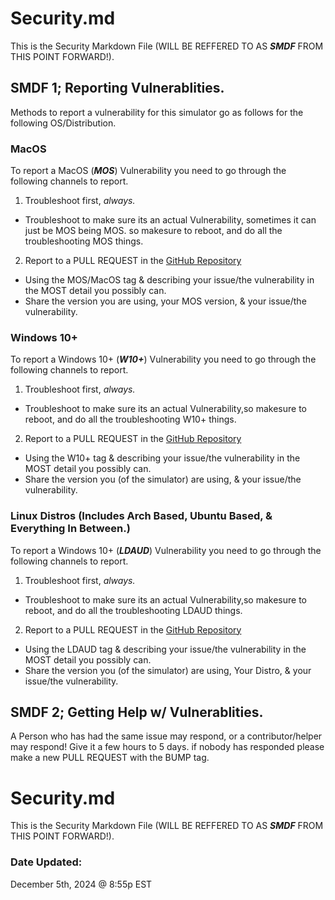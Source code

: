 # Security.md
This is the Security Markdown File (WILL BE REFFERED TO AS ***SMDF*** FROM THIS POINT FORWARD!).

## SMDF 1; Reporting Vulnerablities.
Methods to report a vulnerability for this simulator go as follows for the following OS/Distribution.

### MacOS
To report a MacOS (***MOS***) Vulnerability you need to go through the following channels to report.

1. Troubleshoot first, *always.*
  - Troubleshoot to make sure its an actual Vulnerability, sometimes it can just be MOS being MOS. so makesure to reboot, and do all the troubleshooting MOS things.
2. Report to a PULL REQUEST in the [GitHub Repository](https://github.com/DarleenFairy33/xergi-linux)
  - Using the MOS/MacOS tag & describing your issue/the vulnerability in the MOST detail you possibly can. 
  - Share the version you are using, your MOS version, & your issue/the vulnerability.

### Windows 10+
To report a Windows 10+ (***W10+***) Vulnerability you need to go through the following channels to report.

1. Troubleshoot first, *always.*
  - Troubleshoot to make sure its an actual Vulnerability,so makesure to reboot, and do all the troubleshooting W10+ things.
2. Report to a PULL REQUEST in the [GitHub Repository](https://github.com/DarleenFairy33/xergi-linux)
  - Using the W10+ tag & describing your issue/the vulnerability in the MOST detail you possibly can. 
  - Share the version you (of the simulator) are using, & your issue/the vulnerability.

### Linux Distros (Includes Arch Based, Ubuntu Based, & Everything In Between.)
To report a Windows 10+ (***LDAUD***) Vulnerability you need to go through the following channels to report.

1. Troubleshoot first, *always.*
  - Troubleshoot to make sure its an actual Vulnerability,so makesure to reboot, and do all the troubleshooting LDAUD things.
2. Report to a PULL REQUEST in the [GitHub Repository](https://github.com/DarleenFairy33/xergi-linux)
  - Using the LDAUD tag & describing your issue/the vulnerability in the MOST detail you possibly can. 
  - Share the version you (of the simulator) are using, Your Distro, & your issue/the vulnerability.

## SMDF 2; Getting Help w/ Vulnerablities.
A Person who has had the same issue may respond, or a contributor/helper may respond! Give it a few hours to 5 days. if nobody has responded please make a new PULL REQUEST with the BUMP tag.

#  Security.md
This is the Security Markdown File (WILL BE REFFERED TO AS ***SMDF*** FROM THIS POINT FORWARD!).

### Date Updated:
December 5th, 2024 @ 8:55p EST
